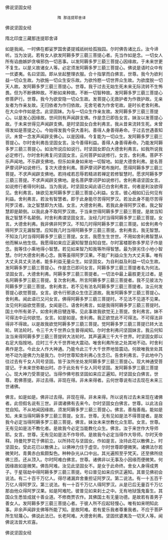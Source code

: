   佛说坚固女经  

                        　　隋 那连提耶舍译  

佛说坚固女经  

隋北印度三藏那连提耶舍译  

如是我闻。一时佛在都娑罗国舍婆提城祇树给孤独园。尔时佛告诸比丘。汝今谛听。当为汝说。若有女人欲发阿耨多罗三藐三菩提心者。先当作如是念。一切女人所有谄曲嫉妒贪嗔邪伪一切恶事。以发阿耨多罗三藐三菩提心因缘故。于未来世更不复生。以是义故诸女人等。必定须发阿耨多罗三藐三菩提心。佛说是语时众中有一优婆夷。名曰坚固。即从坐起整理衣服。合十指掌而白佛言。世尊。我今为欲利益一切众生故。为欲施一切众生安乐故。为欲怜愍一切世界众生故。为欲度脱一切天人故。发阿耨多罗三藐三菩提心。世尊。我于过去无始生死未来无际流转不生怖畏。但为不断佛种故。不断如来种故。不断一切智种故。发阿耨多罗三藐三菩提心修菩萨行。世尊。我今为欲安隐一切众生故。发菩提心无救护者为作救护故。无亲友者为作亲友故。无归依者为作归依故。无舍宅者为作舍宅故。是时长老舍利弗。在大众中作如是念。此坚固妹。为与一切众生作亲友故。发阿耨多罗三藐三菩提心。以是发心因缘故。世间则有声闻辟支佛。作是念已即告女言。妹汝以发菩提心故。于未来世得见声闻辟支佛。是时坚固女白舍利弗言。我从昔来流转生死。未曾得发如是菩提之心。今始得发我今获大善利。善得人身善得寿命。于过去世遇善知识。未曾一念发声闻辟支佛心。以是因缘。今复能为一切众生。发阿耨多罗三藐三菩提心。尔时舍利弗告坚固女言。汝今善得利益。善得人身善得寿命。乃能发阿耨多罗三藐三菩提心。如汝所说应如说行。时坚固女即白大德舍利弗言。如我所说我必定修行。尔时舍利弗复问坚固女言。云何菩萨如说修行。女言。舍利弗。菩萨不乐声闻地。不乐辟支佛地。但乐如来身如来地一切智地。如是大德舍利弗。是名菩萨摩诃萨如说修行。复次大德舍利弗。菩萨摩诃萨若布施时。愿得阿耨多罗三藐三菩提。不求声闻辟支佛地。若持戒若忍辱若精进若禅定若修智慧时。愿求阿耨多罗三藐三菩提。不求声闻辟支佛地。是名菩萨摩诃萨如说修行。舍利弗语坚固女言。如说修行者得何利益。当为我说。时坚固女闻此语已白舍利弗言。何者是利汝欲得见。舍利弗言。妹欲见发阿耨多罗三藐三菩提心利益。女言。彼心相如幻云何见有利益。舍利弗言。若汝有智慧者。即于此身能尽苦得阿罗汉。若汝此身不能尽苦得阿罗汉者。汝之智慧即为大错。女言。大德舍利弗。若我此身得阿罗汉者。我之智慧即是颠倒。以我此身不取阿罗汉故。于当来世得阿耨多罗三藐三菩提。是故当知我之智慧不名颠倒。时舍利弗谓坚固女言。汝经几时当得阿耨多罗三藐三菩提。女言。大德舍利弗。我非佛非阿罗汉。不知几时得阿耨多罗三藐三菩提。如舍利弗今得阿罗汉无漏智慧。应知我几时当得阿耨多罗三藐三菩提。舍利弗言。我无智慧。不知汝几时当得阿耨多罗三藐三菩提。女言。我愿生生世世。不用如舍利弗智慧从他而解从他生信。我愿得如来应正遍知智慧自知自觉。尔时富楼那弥多罗尼子作是念。我等住小乘地得小智慧。若见如来智乃知我等所得智慧。最为狭劣住小地小智慧。尔时大德舍利弗心念。我等虽得阿罗汉果。不能广利益众生为大丈夫事。唯有大丈夫具丈夫法者。能多利益无量众生。如坚固女。为自利益及利益一切众生故。发阿耨多罗三藐三菩提心。作是念已即问女言。阿耨多罗三藐三菩提者名为何法。坚固女言。大德舍利弗。阿耨多罗三藐三菩提者。一切法中最上最胜更无过者。是名阿耨多罗三藐三菩提。复次舍利弗。所言阿耨多罗三藐三菩提者。我不见彼法为阿耨多罗三藐三菩提。舍利弗言。若不见有法名阿耨多罗三藐三菩提者。汝云何发菩提心欲觉菩提。女言。欲令行邪道众生住正道故。我发阿耨多罗三藐三菩提心。舍利弗。闻此语已又问女言。佛得阿耨多罗三藐三菩提时。不见法不见道不见果。汝见何利益欲觉菩提。女闻是已。语舍利弗言。如是我得阿耨多罗三藐三菩提时。国土中所有弟子。如舍利弗目犍连等。见此事故我欲觉无上菩提。舍利弗言。妹不可得法中云何欲觉。女言。如是如是。舍利弗。我正欲觉此不可得法。不可得法非得非不得故。以是故我欲觉阿耨多罗三藐三菩提。觉阿耨多罗三藐三菩提已转大法轮。转法轮时。令三千大千世界众生普得闻知。尔时舍利弗问坚固妹言。我云何知汝当来得阿耨多罗三藐三菩提转大法轮时。其声遍满三千大千世界。时坚固女即以右足大指按地。应时三千大千世界地大震动。唯舍利弗所坐之处其地不动。时舍利弗作是念。今此女人作大神通。乃能令此三千大千世界地皆震动。何故唯我坐处其地不动为是佛力为是我力。尔时世尊知舍利弗心生念已。告舍利弗言。于此地中乃往过去有千女人同号坚固。皆于汝所坐处发阿耨多罗三藐三菩提心。现大神通受菩提记。于未来世弥勒出时。亦于此处有千女人同号坚固。发阿耨多罗三藐三菩提心。现大神力受菩提记。当得作佛号胜坚固如来应正遍知。时坚固女白佛言。世尊。若佛菩提。非过去得。非现在得。非未来得者。云何世尊说有过去现在未来三世诸佛。  

佛言。如是如是。佛非过去得。非现在得。非未来得。所以说有过去未来现在诸佛者。此但假名说有三世。非谓诸佛有去来今。尔时坚固女白佛言。世尊。以此法自觉自知。不从地闻因缘故。须发阿耨多罗三藐三菩提心。佛言。善哉善哉。能如是知。未来当得阿耨多罗三藐三菩提。女言。世尊。无有见如是法不得菩提者。是故我今必定当得阿耨多罗三藐三菩提。佛言。妹汝未来世教化众生耶。女言。世尊。无有见如是法不教化者。是故我今必定当能教化众生。佛言。汝于来世作大导师耶。女言。世尊。无有见如是法不作导师。是故我今必定当得作大导师。尔时天帝释。持曼陀罗花于佛前立。以所持花与坚固女。作如是言。汝持此花以散佛上。时坚固女。受此花已以散佛上。以佛神力住于虚空。尔时世尊即便微笑。诸佛法尔若微笑时。青黄赤白紫颇梨色。种种杂光从口中出。其光遍照至乎梵天。还至佛所绕佛三匝。还从顶入。尔时阿难白佛言。世尊。诸佛非以无事及小因缘而便微笑。何因缘故如是微笑。佛告阿难。汝见此坚固女不。是女于此命终。舍女人身得成男子。于星宿劫中得阿耨多罗三藐三菩提。号曰普见如来应供正遍知。其普见佛初会说法。有二十百千万亿人。得尽诸漏弃舍重担证阿罗汉。第二说法。有一十五百千万亿人得阿罗汉。第三说法。有一十百千万亿人得阿罗汉。从是已后无量百千万亿那由他众得阿罗汉果。如是阿难陀。彼普见如来刹土之中。无有地狱饿鬼畜生。其国众生悉皆成就十善业道。不修商贾农作。其佛国土有无量功德。是故若有善男子善女人。发阿耨多罗三藐三菩提心者。于彼人所不应起轻慢心。唯有如来明知此事。非余声闻辟支佛等所能了知。是故阿难。若有爱乐我者尊重我者。不应于菩萨所生轻蔑心。佛说此法已。长老阿难。大德舍利弗。坚固优婆夷及一切天人等。闻佛说法皆大欢喜。  

佛说坚固女经  
